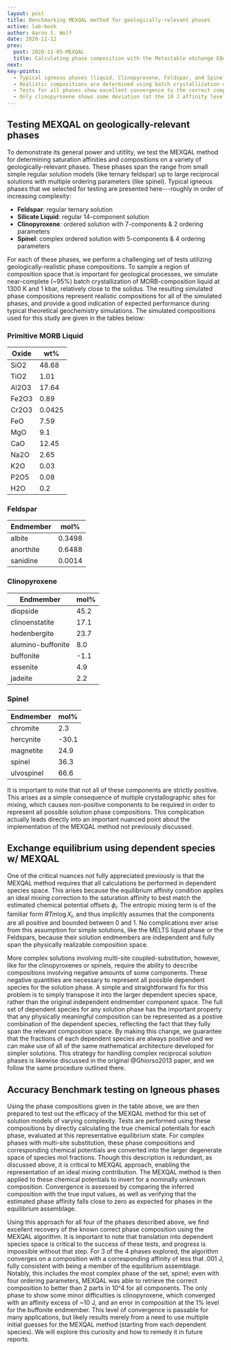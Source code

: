 ```yaml
---
layout: post
title: Benchmarking MEXQAL method for geologically-relevant phases
active: lab-book
author: Aaron S. Wolf
date: 2020-11-12
prev:
  post: 2020-11-05-MEXQAL
  title: Calculating phase composition with the Metastable eXchange EQuilibrium ALgorithm (MEXQAL)
next:
key-points:
  - Typical igneous phases (liquid, Clinopyroxene, Feldspar, and Spinel) are used to test the MEXQAL method
  - Realistic compositions are determined using batch crystallization of primitive MORB liquid
  - Tests for all phases show excellent convergence to the correct compositions using the MEXQAL method
  - Only clinopyroxene shows some deviation (at the 10 J affinity level) that needs further exploration
---
```


## Testing MEXQAL on geologically-relevant phases
To demonstrate its general power and utitlity, we test the MEXQAL method for determining saturation affinities and compositions on a variety of geologically-relevant phases.
These phases span the range from small simple regular solution models (like ternary feldspar) up to large reciprocal solutions with multiple ordering parameters (like spinel).
Typical igneous phases that we selected for testing are presented here---roughly in order of increasing complexity:

* **Feldspar**: regular ternary solution
* **Silicate Liquid**: regular 14-component solution
* **Clinopyroxene**: ordered solution with 7-components \& 2 ordering parameters
* **Spinel**: complex ordered solution with 5-components \& 4 ordering parameters

For each of these phases, we perform a challenging set of tests utilizing geologically-realistic phase compositions.
To sample a region of composition space that is important for geological processes, we simulate near-complete (~95%) batch crystallization of MORB-composition liquid at 1300 K and 1 kbar, relatively close to the solidus.
The resulting simulated phase compositions represent realistic compositions for all of the simulated phases, and provide a good indication of expected performance during typical theoretical geochemistry simulations.
The simulated compositions used for this study are given in the tables below:

### Primitive MORB Liquid

|Oxide | wt% |
|--|--|
|SiO2    |  48.68|
|TiO2    |   1.01|
|Al2O3   |  17.64|
|Fe2O3   |   0.89|
|Cr2O3   |   0.0425|
|FeO     |   7.59|
|MgO     |   9.1|
|CaO     |  12.45|
|Na2O    |   2.65|
|K2O     |   0.03|
|P2O5    |   0.08|
|H2O     |   0.2|


### Feldspar

|Endmember | mol% |
|--|--|
|albite    |0.3498|
|anorthite |0.6488|
|sanidine  |0.0014|


### Clinopyroxene

|Endmember | mol% |
|--|--|
|diopside            |  45.2   |
|clinoenstatite      |  17.1   |
|hedenbergite        |  23.7   |
|alumino-buffonite   | 8.0    |
|buffonite           | -1.1    |
|essenite            | 4.9    |
|jadeite             | 2.2   |


### Spinel

|Endmember | mol% |
|--|--|
|chromite           | 2.3|
|hercynite          | -30.1|
|magnetite          |24.9|
|spinel             | 36.3|
|ulvospinel         |66.6|

It is important to note that not all of these components are strictly positive.
This arises as a simple consequence of multiple crystallographic sites for mixing, which causes non-positive components to be required in order to represent all possible solution phase compositions.
This complication actually leads directly into an important nuanced point about the implementation of the MEXQAL method not previously discussed.


## Exchange equilibrium using dependent species w/ MEXQAL
<!-- [[202011111445]] Exchange equilibrium using dependent species w/ MEXQAL -->

One of the critical nuances not fully appreciated previously is that the MEXQAL method requires that all calculations be performed in dependent species space.
This arises because the equilibrium affinity condition applies an ideal mixing correction to the saturation affinity to best match the estimated chemical potential offsets $\phi_i$.
The entropic mixing term is of the familiar form $RTm \log X_i$, and thus implicitly assumes that the components are all positive and bounded between 0 and 1.
No complications ever arise from this assumption for simple solutions, like the MELTS liquid phase or the Feldspars, because their solution endmembers are independent and fully span the physically realizable composition space.

More complex solutions involving multi-site coupled-substitution, however, like for the clinopyroxenes or spinels, require the ability to describe compositions involving negative amounts of some components.
These negative quantities are necessary to represent all possible dependent species for the solution phase.
A simple and straightforward fix for this problem is to simply transpose it into the larger dependent species space, rather than the original independent endmember component space.
The full set of dependent species for any solution phase has the important property that any physically meaningful composition can be represented as a postive combination of the dependent species, reflecting the fact that they fully span the relevant composition space.
By making this change, we guarantee that the fractions of each dependent species are always positive and we can make use of all of the same mathematical architecture developed for simpler solutions.
This strategy for handling complex reciprocal solution phases is likewise discussed in the original @Ghiorso2013 paper, and we follow the same procedure outlined there.

## Accuracy Benchmark testing on Igneous phases
Using the phase compositions given in the table above, we are then prepared to test out the efficacy of the MEXQAL method for this set of solution models of varying complexity.
Tests are performed using these compositions by directly calculating the true chemical potentials for each phase, evaluated at this representative equilibrium state.
For complex phases with multi-site substitution, these phase compositions and corresponding chemical potentials are converted into the larger degenerate space of species mol fractions.
Though this description is redundant, as discussed above, it is critical to MEXQAL approach, enabling the representation of an ideal mixing contribution.
The MEXQAL method is then applied to these chemical potentials to invert for a nominally unknown composition.
Convergence is assessed by comparing the inferred composition with the true input values, as well as verifying that the estimated phase affinity falls close to zero as expected for phases in the equilibrium assemblage.

Using this approach for all four of the phases described above, we find excellent recovery of the known correct phase composition using the MEXQAL algorithm.
It is important to note that translation into dependent species space is critical to the success of these tests, and progress is impossible without that step.
For 3 of the 4 phases explored, the algorithm converges on a composition with a corresponding affinity of less that .001 J, fully consistent with being a member of the equilibrium assemblage.
Notably, this includes the most complex phase of the set, spinel; even with four ordering parameters, MEXQAL was able to retrieve the correct composition to better than 2 parts in 10^4 for all components.
The only phase to show some minor difficulties is clinopyroxene, which converged with an affinity excess of ~10 J, and an error in composition at the 1% level for the buffonite endmember.
This level of convergence is passable for many applications, but likely results merely from a need to use multiple initial guesses for the MEXQAL method (starting from each dependent species).
We will explore this curiosity and how to remedy it in future reports.
